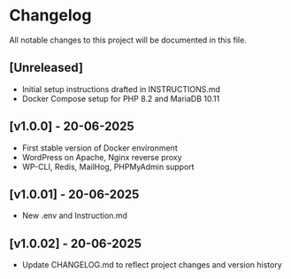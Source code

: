 # Changelog

All notable changes to this project will be documented in this file.

## [Unreleased]
- Initial setup instructions drafted in INSTRUCTIONS.md
- Docker Compose setup for PHP 8.2 and MariaDB 10.11

## [v1.0.0] - 20-06-2025
- First stable version of Docker environment
- WordPress on Apache, Nginx reverse proxy
- WP-CLI, Redis, MailHog, PHPMyAdmin support

## [v1.0.01] - 20-06-2025
- New .env and Instruction.md

## [v1.0.02] - 20-06-2025
- Update CHANGELOG.md to reflect project changes and version history